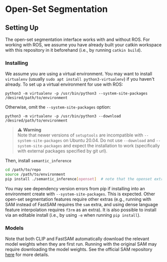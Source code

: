 # Open-Set Segmentation

## Setting Up

The open-set segmentation interface works with and without ROS. For working with ROS, we assume you have already built your catkin workspace with this repository in it beforehand (i.e., by running `catkin build`).

### Installing

We assume you are using a virtual environment. You may want to install `virtualenv` (usually `sudo apt install python3-virtualenv`) if you haven't already.
To set up a virtual environment for use with ROS:
```
python3 -m virtualenv -p /usr/bin/python3 --system-site-packages /desired/path/to/environment
```
Otherwise, omit the ``--system-site-packages`` option:
```
python3 -m virtualenv -p /usr/bin/python3 --download /desired/path/to/environment
```

> :warning: **Warning** <br>
> Note that newer versions of `setuptools` are incompatible with `--system-site-packages` on Ubuntu 20.04. Do not use `--download` and `--system-site-packages` and expect the installation to work (specifically with external packages specified by git url).

Then, install `semantic_inference`
```bash
cd /path/to/repo
source /path/to/environment
pip install ./semantic_inference[openset]  # note that the openset extra is required for open-set semantic segmentation
```
You may see dependency version errors from pip if installing into an environment create with `--system-site-packages`. This is expected.
Other open-set segmentation features require other extras (e.g., running with SAM instead of FastSAM requires the `sam` extra, and using dense language feature interpolation requires `f3rm` as an extra).
It is also possible to install via an editable install (i.e., by using `-e` when running `pip install`).

### Models

Note that both CLIP and FastSAM automatically download the relevant model weights when they are first run.
Running with the original SAM may require downloading the model weights. See the official SAM repository [here](https://github.com/facebookresearch/segment-anything) for more details.
